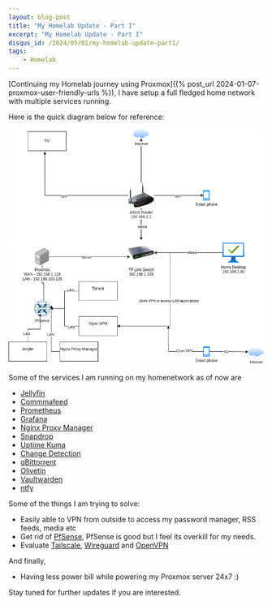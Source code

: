 ```yaml
---
layout: blog-post
title: "My Homelab Update - Part I"
excerpt: "My Homelab Update - Part I"
disqus_id: /2024/05/01/my-homelab-update-part1/
tags:
    - Homelab
---
```


[Continuing my Homelab journey using Proxmox]({% post_url 2024-01-07-proxmox-user-friendly-urls %}), I have setup a full fledged home network with multiple services running.

Here is the quick diagram below for reference:

![](/images/Blog/homenetwork.png)

Some of the services I am running on my homenetwork as of now are 

* [Jellyfin](https://github.com/jellyfin/jellyfin)
* [Commmafeed](https://github.com/Athou/commafeed)
* [Prometheus](https://github.com/prometheus/prometheus)
* [Grafana](https://github.com/grafana/grafana)
* [Nginx Proxy Manager](https://github.com/NginxProxyManager/nginx-proxy-manager)
* [Snapdrop](https://snapdrop.net/)
* [Uptime Kuma](https://github.com/louislam/uptime-kuma)
* [Change Detection](https://github.com/dgtlmoon/changedetection.io)
* [qBittorrent](https://github.com/qbittorrent/qBittorrent)
* [Olivetin](https://github.com/OliveTin/OliveTin)
* [Vaultwarden](https://github.com/dani-garcia/vaultwarden)
* [ntfy](https://github.com/binwiederhier/ntfy)

Some of the things I am trying to solve:

* Easily able to VPN from outside to access my password manager, RSS feeds, media etc
* Get rid of [PfSense](https://www.pfsense.org/), PfSense is good but I feel its overkill for my needs.
* Evaluate [Tailscale](https://tailscale.com/), [Wireguard](https://www.wireguard.com/) and [OpenVPN](https://openvpn.net/)

And finally,
* Having less power bill while powering my Proxmox server 24x7 :)

Stay tuned for further updates if you are interested.
